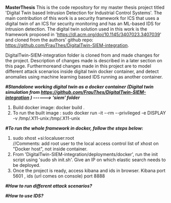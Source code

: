 **MasterThesis**
This is the code repository for my master thesis project titled 'Digital Twin based Intrusion Detection for Industrial Control Systems'. The main contribution of this work is a security framework for ICS that uses a digital twin of an ICS for security monitoring and has an ML-based IDS for intrusion detection. The digital twin solution used in this work is the framework proposed in 'https://dl.acm.org/doi/10.1145/3407023.3407039' and cloned from the authors' github repo: https://github.com/FrauThes/DigitalTwin-SIEM-integration. 

DigitalTwin-SIEM-integration folder is cloned from  and made changes for the project. Description of changes made is described in a later section on this page. Furthermoreand changes made in  this project are to model different attack scenarios inside digital twin docker container, and detect anomalies using machine learning based IDS running as another container.

**_#Standalone working digital twin as a docker container (Digital twin simulation from https://github.com/FrauThes/DigitalTwin-SIEM-integration ) ------> 'siem' folder_**

1) Build docker image: docker build .
2) To run the built image : sudo docker run -it --rm --privileged -e DISPLAY -v /tmp/.X11-unix:/tmp/.X11-unix <imagename>

**_#To run the whole framework in docker, follow the steps below:_**
1) sudo xhost +si:localuser:root  
  //Comments: add root user to the local access control list of xhost on "Docker host", not inside container.
2) From 'DigitalTwin-SIEM-integration/deployments/docker', run the init script using 'sudo sh init.sh'. Give an IP on which elastic search needs to be deployed.
3) Once the project is ready, access kibana and ids in browser.
  Kibana port 5601 , ids (url comes on console) port 8888
  
  
_**#How to run different attack scenarios?**_
  
  
**_#How to use IDS?_**

